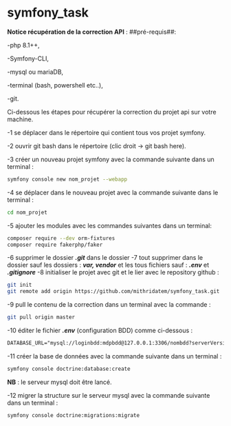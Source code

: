 # symfony_task
**Notice récupération de la correction API** :
##pré-requis##:

-php 8.1++,

-Symfony-CLI,

-mysql ou mariaDB,

-terminal (bash, powershell etc..),

-git.

Ci-dessous les étapes pour récupérer la correction du projet api sur votre machine.

-1 se déplacer dans le répertoire qui contient tous vos projet symfony.

-2 ouvrir git bash dans le répertoire (clic droit -> git bash here).

-3 créer un nouveau projet symfony avec la commande suivante dans un terminal :
```bash
symfony console new nom_projet --webapp
```

-4 se déplacer dans le nouveau projet avec la commande suivante dans le terminal :
```bash
cd nom_projet
```
-5 ajouter les modules avec les commandes suivantes dans un terminal:
```bash
composer require --dev orm-fixtures
composer require fakerphp/faker
```
-6 supprimer le dossier ***.git*** dans le dossier
-7 tout supprimer dans le dossier sauf les dossiers : ***var, vendor*** et les tous fichiers sauf : ***.env*** et ***.gitignore***
-8 initialiser le projet avec git et le lier avec le repository github :
```bash
git init
git remote add origin https://github.com/mithridatem/symfony_task.git
```
-9 pull le contenu de la correction dans un terminal avec la commande :
```bash
git pull origin master
```
-10 éditer le fichier ***.env*** (configuration BDD) comme ci-dessous :
```txt
DATABASE_URL="mysql://loginbdd:mdpbdd@127.0.0.1:3306/nombdd?serverVersion=8&charset=utf8mb4"
```
-11 créer la base de données avec la commande suivante dans un terminal :
```bash
symfony console doctrine:database:create
```
**NB** : le serveur mysql doit être lancé.

-12 migrer la structure sur le serveur mysql avec la commande suivante dans un terminal :
```bash
symfony console doctrine:migrations:migrate
```
